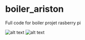 # boiler_ariston
Full code for boiler projet rasberry pi

![alt text](https://i.ibb.co/34GkZTx/Capture-d-cran-du-2021-06-12-16-01-38.png) 
![alt text](https://i.ibb.co/LZnD262/Capture-d-cran-du-2021-06-12-16-57-57.png) 


